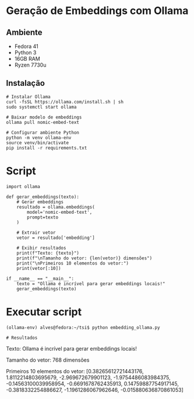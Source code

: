 # Geração de Embeddings com Ollama

## Ambiente
- Fedora 41
- Python 3
- 16GB RAM
- Ryzen 7730u

## Instalação
```
# Instalar Ollama
curl -fsSL https://ollama.com/install.sh | sh
sudo systemctl start ollama

# Baixar modelo de embeddings
ollama pull nomic-embed-text

# Configurar ambiente Python
python -m venv ollama-env 
source venv/bin/activate
pip install -r requirements.txt
```

# Script
```
import ollama

def gerar_embeddings(texto):
    # Gerar embeddings
    resultado = ollama.embeddings(
        model='nomic-embed-text',
        prompt=texto
    )
    
    # Extrair vetor
    vetor = resultado['embedding']
    
    # Exibir resultados
    print(f"Texto: {texto}")
    print(f"\nTamanho do vetor: {len(vetor)} dimensões")
    print("\nPrimeiros 10 elementos do vetor:")
    print(vetor[:10])

if __name__ == "__main__":
    texto = "Ollama é incrível para gerar embeddings locais!"
    gerar_embeddings(texto)
```

# Executar script
```
(ollama-env) alves@fedora:~/tsi$ python embedding_ollama.py

# Resultados
```
Texto: Ollama é incrível para gerar embeddings locais!

Tamanho do vetor: 768 dimensões

Primeiros 10 elementos do vetor:
[0.38265612721443176, 1.8112214803695679, -2.969672679901123, -1.9754486083984375, -0.14563100039958954, -0.6691678762435913, 0.14759887754917145, -0.3818332254886627, -1.1961286067962646, -0.015880636870861053]
```
